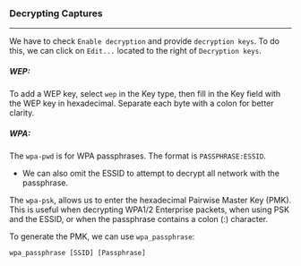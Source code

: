 ### Decrypting Captures
---
We have to check `Enable decryption` and provide `decryption keys`. To do this, we can click on `Edit...` located to the right of `Decryption keys`.

##### WEP:
To add a WEP key, select `wep` in the Key type, then fill in the Key field with the WEP key in hexadecimal. Separate each byte with a colon for better clarity.

##### WPA:
The `wpa-pwd` is for WPA passphrases. The format is `PASSPHRASE:ESSID`.
- We can also omit the ESSID to attempt to decrypt all network with the passphrase.

The `wpa-psk`, allows us to enter the hexadecimal Pairwise Master Key (PMK). This is useful when decrypting WPA1/2 Enterprise packets, when using PSK and the ESSID, or when the passphrase contains a colon (:) character.

To generate the PMK, we can use `wpa_passphrase`:
```
wpa_passphrase [SSID] [Passphrase]
```
